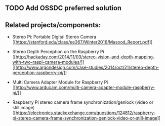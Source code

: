 
## TODO Add OSSDC preferred solution

## Related projects/components:

- Stereo Pi: Portable Digital Stereo Camera [[https://stanford.edu/class/ee367/Winter2016/Masood_Report.pdf]]

- Stereo Depth Perception on the Raspberry Pi [[http://hackaday.com/2014/11/03/stereo-vision-and-depth-mapping-with-two-raspi-camera-modules/]] [[http://www.argondesign.com/case-studies/2014/oct/21/stereo-depth-perception-raspberry-pi/]]

- Multi Camera Adapter Module for Raspberry Pi [[http://www.arducam.com/multi-camera-adapter-module-raspberry-pi/]]

- Raspberry Pi stereo camera frame synchronization/genlock (video or still image) [[https://electronics.stackexchange.com/questions/124812/raspberry-pi-stereo-camera-frame-synchronization-genlock-video-or-still-image]]

